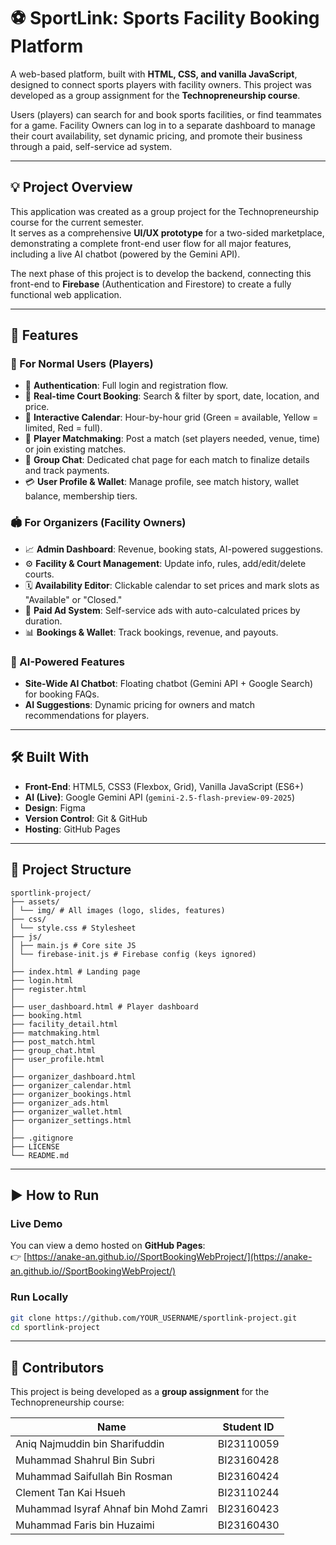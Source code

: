 # ⚽ SportLink: Sports Facility Booking Platform

A web-based platform, built with **HTML, CSS, and vanilla JavaScript**, designed to connect sports players with facility owners. This project was developed as a group assignment for the **Technopreneurship course**.

Users (players) can search for and book sports facilities, or find teammates for a game. Facility Owners can log in to a separate dashboard to manage their court availability, set dynamic pricing, and promote their business through a paid, self-service ad system.

---

## 💡 Project Overview
This application was created as a group project for the Technopreneurship course for the current semester.  
It serves as a comprehensive **UI/UX prototype** for a two-sided marketplace, demonstrating a complete front-end user flow for all major features, including a live AI chatbot (powered by the Gemini API).

The next phase of this project is to develop the backend, connecting this front-end to **Firebase** (Authentication and Firestore) to create a fully functional web application.

---

## 🚀 Features

### 👤 For Normal Users (Players)
- 🔐 **Authentication**: Full login and registration flow.  
- 🏸 **Real-time Court Booking**: Search & filter by sport, date, location, and price.  
- 📅 **Interactive Calendar**: Hour-by-hour grid (Green = available, Yellow = limited, Red = full).  
- 🤝 **Player Matchmaking**: Post a match (set players needed, venue, time) or join existing matches.  
- 💬 **Group Chat**: Dedicated chat page for each match to finalize details and track payments.  
- 💳 **User Profile & Wallet**: Manage profile, see match history, wallet balance, membership tiers.  

### 🏟️ For Organizers (Facility Owners)
- 📈 **Admin Dashboard**: Revenue, booking stats, AI-powered suggestions.  
- ⚙️ **Facility & Court Management**: Update info, rules, add/edit/delete courts.  
- 🗓️ **Availability Editor**: Clickable calendar to set prices and mark slots as "Available" or "Closed."  
- 💸 **Paid Ad System**: Self-service ads with auto-calculated prices by duration.  
- 📊 **Bookings & Wallet**: Track bookings, revenue, and payouts.  

### 🤖 AI-Powered Features
- **Site-Wide AI Chatbot**: Floating chatbot (Gemini API + Google Search) for booking FAQs.  
- **AI Suggestions**: Dynamic pricing for owners and match recommendations for players.  

---

## 🛠️ Built With
- **Front-End**: HTML5, CSS3 (Flexbox, Grid), Vanilla JavaScript (ES6+)  
- **AI (Live)**: Google Gemini API (`gemini-2.5-flash-preview-09-2025`)  
- **Design**: Figma  
- **Version Control**: Git & GitHub  
- **Hosting**: GitHub Pages  

---

## 📁 Project Structure
```
sportlink-project/
├── assets/
│ └── img/ # All images (logo, slides, features)
├── css/
│ └── style.css # Stylesheet
├── js/
│ ├── main.js # Core site JS
│ └── firebase-init.js # Firebase config (keys ignored)
│
├── index.html # Landing page
├── login.html
├── register.html
│
├── user_dashboard.html # Player dashboard
├── booking.html
├── facility_detail.html
├── matchmaking.html
├── post_match.html
├── group_chat.html
├── user_profile.html
│
├── organizer_dashboard.html
├── organizer_calendar.html
├── organizer_bookings.html
├── organizer_ads.html
├── organizer_wallet.html
├── organizer_settings.html
│
├── .gitignore
├── LICENSE
└── README.md
```
---

## ▶️ How to Run
### Live Demo  
You can view a demo hosted on **GitHub Pages**:  
👉 [https://anake-an.github.io//SportBookingWebProject/](https://anake-an.github.io//SportBookingWebProject/)  

### Run Locally
```bash
git clone https://github.com/YOUR_USERNAME/sportlink-project.git
cd sportlink-project
```
---

## 👥 Contributors  

This project is being developed as a **group assignment** for the Technopreneurship course:

| Name                               | Student ID   |
|------------------------------------|--------------|
| Aniq Najmuddin bin Sharifuddin     | BI23110059   |
| Muhammad Shahrul Bin Subri         | BI23160428   |
| Muhammad Saifullah Bin Rosman      | BI23160424   |
| Clement Tan Kai Hsueh              | BI23110244   |
| Muhammad Isyraf Ahnaf bin Mohd Zamri | BI23160423 |
| Muhammad Faris bin Huzaimi         | BI23160430   |
